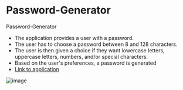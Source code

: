 # Password-Generator
Password-Generator
- The application provides a user with a password.
- The user has to choose a password between 8 and 128 characters.
- The user is then given a choice if they want lowercase letters, uppercase letters, numbers, and/or special characters.
- Based on the user's preferences, a password is generated 
- [Link to application](https://joesmall37.github.io/Password-Generator/)


![image](https://user-images.githubusercontent.com/63420051/108580018-a7a48e00-72f7-11eb-975c-82c253d80551.png)
